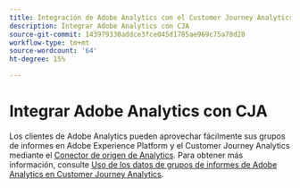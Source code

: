 ```yaml
---
title: Integración de Adobe Analytics con el Customer Journey Analytics
description: Integrar Adobe Analytics con CJA
source-git-commit: 143979330addce3fce045d1785ae969c75a78d28
workflow-type: tm+mt
source-wordcount: '64'
ht-degree: 15%

---
```


# Integrar Adobe Analytics con CJA

Los clientes de Adobe Analytics pueden aprovechar fácilmente sus grupos de informes en Adobe Experience Platform y el Customer Journey Analytics mediante el [Conector de origen de Analytics](https://experienceleague.adobe.com/docs/experience-platform/sources/connectors/adobe-applications/analytics.html?lang=es). Para obtener más información, consulte [Uso de los datos de grupos de informes de Adobe Analytics en Customer Journey Analytics](/help/getting-started/aa-vs-cja/aa-data-in-cja.md).